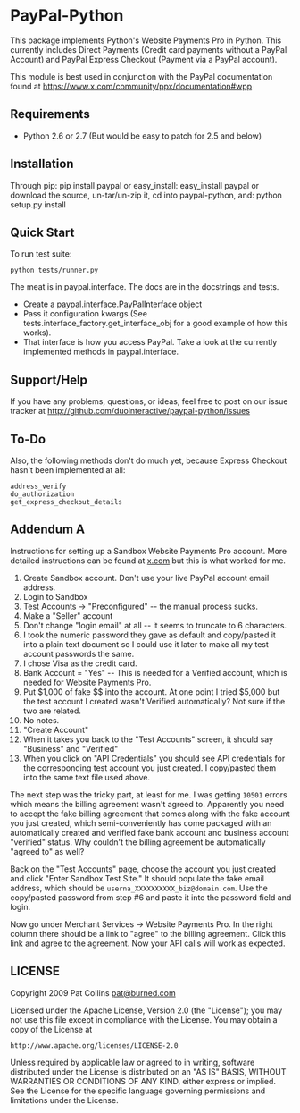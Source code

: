 PayPal-Python
=============

This package implements Python's Website Payments Pro in Python. This currently
includes Direct Payments (Credit card payments without a PayPal Account) and
PayPal Express Checkout (Payment via a PayPal account).

This module is best used in conjunction with the PayPal documentation found
at https://www.x.com/community/ppx/documentation#wpp

Requirements
------------

* Python 2.6 or 2.7 (But would be easy to patch for 2.5 and below)

Installation
------------
    
Through pip:
    pip install paypal
or easy_install:
    easy_install paypal
or download the source, un-tar/un-zip it, cd into paypal-python, and:
    python setup.py install
    

Quick Start
-----------

To run test suite:
    
    python tests/runner.py

The meat is in paypal.interface. The docs are in the docstrings and tests.

* Create a paypal.interface.PayPalInterface object
* Pass it configuration kwargs (See tests.interface_factory.get_interface_obj
  for a good example of how this works).
* That interface is how you access PayPal. Take a look at the currently
  implemented methods in paypal.interface.
  
Support/Help
------------

If you have any problems, questions, or ideas, feel free to post on our issue 
tracker at http://github.com/duointeractive/paypal-python/issues

To-Do
-----

Also, the following methods don't do much yet, because Express Checkout hasn't 
been implemented at all:

    address_verify
    do_authorization
    get_express_checkout_details

Addendum A
----------

Instructions for setting up a Sandbox Website Payments Pro account. More 
detailed instructions can be found at [x.com](http://x.com) but this is what 
worked for me.

 1. Create Sandbox account. Don't use your live PayPal account email address.
 2. Login to Sandbox
 3. Test Accounts -> "Preconfigured" -- the manual process sucks.
 4. Make a "Seller" account
 5. Don't change "login email" at all -- it seems to truncate to 6 characters.
 6. I took the numeric password they gave as default and copy/pasted it into a 
    plain text document so I could use it later to make all my test account 
    passwords the same.
 7. I chose Visa as the credit card.
 8. Bank Account = "Yes" -- This is needed for a Verified account, which is 
    needed for Website Payments Pro.
 9. Put $1,000 of fake $$ into the account. At one point I tried $5,000 but 
    the test account I created wasn't Verified automatically? Not sure if the 
    two are related.
 10. No notes.
 11. "Create Account"
 12. When it takes you back to the "Test Accounts" screen, it should say 
     "Business" and "Verified"
 13. When you click on "API Credentials" you should see API credentials for the 
     corresponding test account you just created. I copy/pasted them into the 
     same text file used above.

The next step was the tricky part, at least for me. I was getting `10501` 
errors which means the billing agreement wasn't agreed to. Apparently you need 
to accept the fake billing agreement that comes along with the fake account you 
just created, which semi-conveniently has come packaged with an automatically 
created and verified fake bank account and business account "verified" status. 
Why couldn't the billing agreement be automatically "agreed to" as well?

Back on the "Test Accounts" page, choose the account you just created and click 
"Enter Sandbox Test Site." It should populate the fake email address, which 
should be `userna_XXXXXXXXXX_biz@domain.com`. Use the copy/pasted password from 
step #6 and paste it into the password field and login.

Now go under Merchant Services -> Website Payments Pro. In the right column 
there should be a link to "agree" to the billing agreement. Click this link and 
agree to the agreement. Now your API calls will work as expected.

LICENSE
-------

Copyright 2009 Pat Collins <pat@burned.com>

Licensed under the Apache License, Version 2.0 (the "License");
you may not use this file except in compliance with the License.
You may obtain a copy of the License at

    http://www.apache.org/licenses/LICENSE-2.0

Unless required by applicable law or agreed to in writing, software
distributed under the License is distributed on an "AS IS" BASIS,
WITHOUT WARRANTIES OR CONDITIONS OF ANY KIND, either express or implied.
See the License for the specific language governing permissions and
limitations under the License.
